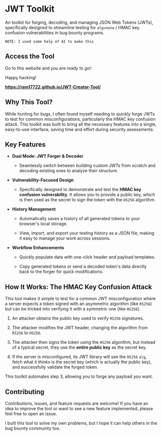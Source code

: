 # JWT Toolkit

An toolkit for forging, decoding, and managing JSON Web Tokens (JWTs), specifically designed to streamline testing for `alg=none` / HMAC key confusion vulnerabilities in bug bounty programs.

`NOTE: I used some help of AI to make this`

## Access the Tool

Go to this website and you are ready to go!:

Happy hacking!

**https://ram17722.github.io/JWT-Creator-Tool/**

## Why This Tool?

While hunting for bugs, I often found myself needing to quickly forge JWTs to test for common misconfigurations, particularly the HMAC key confusion attack. This toolkit was built to bring all the necessary features into a single, easy-to-use interface, saving time and effort during security assessments.

## Key Features

-  **Dual Mode: JWT Forger & Decoder**
    
    - Seamlessly switch between building custom JWTs from scratch and decoding existing ones to analyze their structure.
        
-  **Vulnerability-Focused Design**
    
    - Specifically designed to demonstrate and test the **HMAC key confusion vulnerability**. It allows you to provide a public key, which is then used as the secret to sign the token with the `HS256` algorithm.
        
-  **History Management**
    
    - Automatically saves a history of all generated tokens to your browser's local storage.
        
    - View, import, and export your testing history as a JSON file, making it easy to manage your work across sessions.
        
-  **Workflow Enhancements**
    
    - Quickly populate data with one-click header and payload templates.
        
    - Copy generated tokens or send a decoded token's data directly back to the forger for quick modifications.
        

## How It Works: The HMAC Key Confusion Attack

This tool makes it simple to test for a common JWT misconfiguration where a server expects a token signed with an asymmetric algorithm (like `RS256`) but can be tricked into verifying it with a symmetric one (like `HS256`).

1. An attacker obtains the public key used to verify `RS256` signatures.
    
2. The attacker modifies the JWT header, changing the algorithm from `RS256` to `HS256`.
    
3. The attacker then signs the token using the `HS256` algorithm, but instead of a typical secret, they use the **entire public key** as the secret key.
    
4. If the server is misconfigured, its JWT library will see the `HS256` `alg`, fetch what it _thinks_ is the secret key (which is actually the public key), and successfully validate the forged token.
    

This toolkit automates step 3, allowing you to forge any payload you want.

## Contributing

Contributions, issues, and feature requests are welcome! If you have an idea to improve the tool or want to see a new feature implemented, please feel free to open an issue.

I built this tool to solve my own problems, but I hope it can help others in the bug bounty community too.

